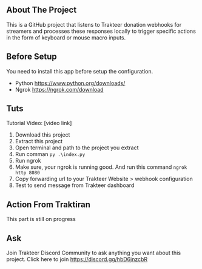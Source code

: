 ## About The Project
This is a GitHub project that listens to Trakteer donation webhooks for streamers and processes these responses locally to trigger specific actions in the form of keyboard or mouse macro inputs.


## Before Setup 
You need to install this app before setup the configuration.
* Python https://www.python.org/downloads/
* Ngrok https://ngrok.com/download


## Tuts
Tutorial Video: [video link]

1. Download this project
2. Extract this project
3. Open terminal and path to the project you extract
4. Run comman `py .\index.py`
5. Run ngrok
6. Make sure, your ngrok is running good. And run this command `ngrok http 8080`
7. Copy forwarding url to your Trakteer Website > webhook configuration
8. Test to send message from Trakteer dashboard


## Action From Traktiran
This part is still on progress

## Ask
Join Trakteer Discord Community to ask anything you want about this project. Click here to join https://discord.gg/hbD6jnzcbR